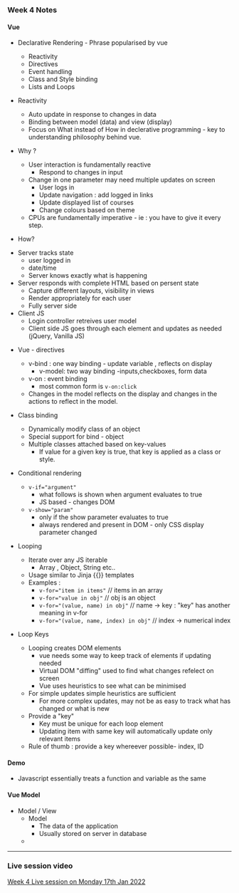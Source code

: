 ### Week 4 Notes

#### Vue
* Declarative Rendering - Phrase popularised by vue
  - Reactivity 
  - Directives
  - Event handling
  - Class and Style binding
  - Lists and Loops

* Reactivity 
  - Auto update in response to changes in data
  - Binding between model (data) and view (display)
  - Focus on What instead of How in declerative programming - key to understanding philosophy behind vue.
* Why ?
  - User interaction is fundamentally reactive
    - Respond to changes in input
  - Change in one parameter may need multiple updates on screen
    - User logs in
    - Update navigation : add logged in links
    - Update displayed list of courses
    - Change colours based on theme
  - CPUs are fundamentally imperative - ie : you have to give it every step.
 * How?
  - Server tracks state
    - user logged in
    - date/time
    - Server knows exactly what is happening
  - Server responds with complete HTML based on persent state
    - Capture different layouts, visibility in views
    - Render appropriately for each user
    - Fully server side
  - Client JS
    - Login controller retreives user model
    - Client side JS goes through each element and updates as needed (jQuery, Vanilla JS)

* Vue - directives
  - v-bind : one way binding - update variable , reflects on display
    - v-model: two way binding -inputs,checkboxes, form data
  - v-on : event binding
    - most common form is `v-on:click`
  - Changes in the model reflects on the display and changes in the actions to reflect in the model.
* Class binding
  - Dynamically modify class of an object
  - Special support for bind - object
  - Multiple classes attached based on key-values
    - If value for a given key is true, that key is applied as a class or style.
* Conditional rendering
  - `v-if="argument"`
    - what follows is shown when argument evaluates to true
    - JS based - changes DOM
  - `v-show="param"`
    - only if the show parameter evaluates to true
    - always rendered and present in DOM - only CSS display parameter changed
* Looping
  - Iterate over any JS iterable
    - Array , Object, String etc..
  - Usage similar to Jinja {{}} templates
  - Examples :
    - `v-for="item in items"` // items in an array
    - `v-for="value in obj"` // obj is an object
    - `v-for="(value, name) in obj"` // name -> key : "key" has another meaning in v-for
    - `v-for="(value, name, index) in obj"` // index -> numerical index

* Loop Keys 
  - Looping creates DOM elements
    - vue needs some way to keep track of elements if updating needed
    - Virtual DOM "diffing" used to find what changes refelect on screen
    - Vue uses heuristics to see what can be minimised
  - For simple updates simple heuristics are sufficient
    - For more complex updates, may not be as easy to track what has changed or what is new
  - Provide a "key"
    - Key must be unique for each loop element
    - Updating item with same key will automatically update only relevant items
  - Rule of thumb : provide a key whereever possible- index, ID

#### Demo
* Javascript essentially treats a function and variable as the same 

#### Vue Model

* Model / View
  - Model
    - The data of the application
    - Usually stored on server in database
  - 
___

### Live session video
[Week 4 Live session on Monday 17th Jan 2022](https://www.youtube.com/watch?v=faRuwqZV--w)
